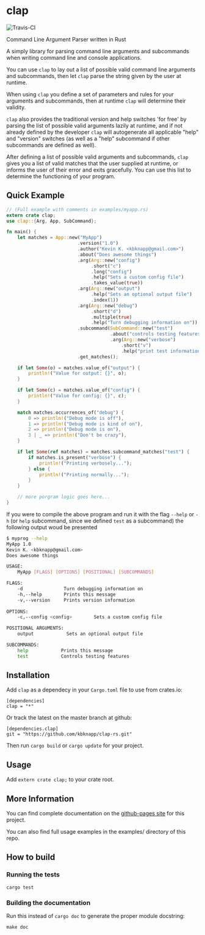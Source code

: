 # clap

![Travis-CI](https://travis-ci.org/kbknapp/clap-rs.svg?branch=master)

Command Line Argument Parser written in Rust

A simply library for parsing command line arguments and subcommands when writing command line and console applications.

You can use `clap` to lay out a list of possible valid command line arguments and subcommands, then let `clap` parse the string given by the user at runtime.

When using `clap` you define a set of parameters and rules for your arguments and subcommands, then at runtime `clap` will determine their validity.

`clap` also provides the traditional version and help switches 'for free' by parsing the list of possible valid arguments lazily at runtime, and if not already defined by the developer `clap` will autogenerate all applicable "help" and "version" switches (as well as a "help" subcommand if other subcommands are defined as well).

 After defining a list of possible valid arguments and subcommands, `clap` gives you a list of valid matches that the user supplied at runtime, or informs the user of their error and exits gracefully. You can use this list to determine the functioning of your program.

## Quick Example
 
```rust
// (Full example with comments in examples/myapp.rs)
extern crate clap;
use clap::{Arg, App, SubCommand};

fn main() {
    let matches = App::new("MyApp")
                          .version("1.0")
                          .author("Kevin K. <kbknapp@gmail.com>")
                          .about("Does awesome things")
                          .arg(Arg::new("config")
                               .short("c")
                               .long("config")
                               .help("Sets a custom config file")
                               .takes_value(true))
                          .arg(Arg::new("output")
                               .help("Sets an optional output file")
                               .index(1))
                          .arg(Arg::new("debug")
                               .short("d")
                               .multiple(true)
                               .help("Turn debugging information on"))
                          .subcommand(SubCommand::new("test")
                                      .about("controls testing features")
                                      .arg(Arg::new("verbose")
                                          .short("v")
                                          .help("print test information verbosely")))
                          .get_matches();

    if let Some(o) = matches.value_of("output") {
        println!("Value for output: {}", o);
    }

    if let Some(c) = matches.value_of("config") {
        println!("Value for config: {}", c);
    }

    match matches.occurrences_of("debug") {
        0 => println!("Debug mode is off"),
        1 => println!("Debug mode is kind of on"),
        2 => println!("Debug mode is on"),
        3 | _ => println!("Don't be crazy"),
    }

    if let Some(ref matches) = matches.subcommand_matches("test") {
        if matches.is_present("verbose") {
            println!("Printing verbosely...");
        } else {
            println!("Printing normally...");
        }
    }

    // more porgram logic goes here...
}
```

If you were to compile the above program and run it with the flag `--help` or `-h` (or `help` subcommand, since we defined `test` as a subcommand) the following output woud be presented

```sh
$ myprog --help
MyApp 1.0
Kevin K. <kbknapp@gmail.com>
Does awesome things

USAGE:
    MyApp [FLAGS] [OPTIONS] [POSITIONAL] [SUBCOMMANDS]

FLAGS:
    -d               Turn debugging information on
    -h,--help        Prints this message
    -v,--version     Prints version information
 
OPTIONS:
    -c,--config <config>        Sets a custom config file

POSITIONAL ARGUMENTS:
    output            Sets an optional output file

SUBCOMMANDS:
    help            Prints this message
    test            Controls testing features
```

## Installation
Add `clap` as a dependecy in your `Cargo.toml` file to use from crates.io:

 ```
 [dependencies]
 clap = "*"
 ```
 Or track the latest on the master branch at github:

```
[dependencies.clap]
git = "https://github.com/kbknapp/clap-rs.git"
```

Then run `cargo build` or `cargo update` for your project.

## Usage

Add `extern crate clap;` to your crate root.

## More Information

You can find complete documentation on the [github-pages site](http://kbknapp.github.io/clap-rs/docs/clap/index.html) for this project.

You can also find full usage examples in the examples/ directory of this repo.

## How to build

### Running the tests

```
cargo test
```

### Building the documentation

Run this instead of `cargo doc` to generate the proper module docstring:

```
make doc
```
